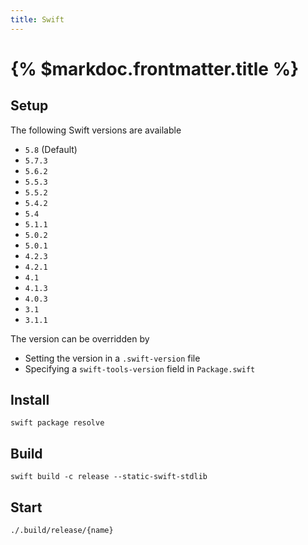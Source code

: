 ```yaml
---
title: Swift
---
```


# {% $markdoc.frontmatter.title %}

## Setup

The following Swift versions are available

- `5.8` (Default)
- `5.7.3`
- `5.6.2`
- `5.5.3`
- `5.5.2`
- `5.4.2`
- `5.4`
- `5.1.1`
- `5.0.2`
- `5.0.1`
- `4.2.3`
- `4.2.1`
- `4.1`
- `4.1.3`
- `4.0.3`
- `3.1`
- `3.1.1`

The version can be overridden by

- Setting the version in a `.swift-version` file
- Specifying a `swift-tools-version` field in `Package.swift`

## Install

```
swift package resolve
```

## Build

```
swift build -c release --static-swift-stdlib
```

## Start

```
./.build/release/{name}
```
